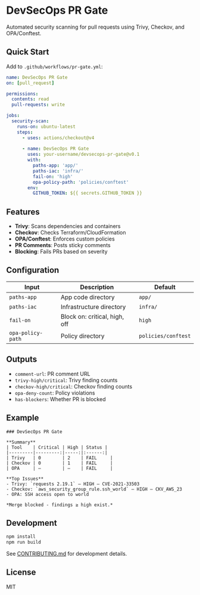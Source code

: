 # DevSecOps PR Gate

Automated security scanning for pull requests using Trivy, Checkov, and OPA/Conftest.

## Quick Start

Add to `.github/workflows/pr-gate.yml`:

```yaml
name: DevSecOps PR Gate
on: [pull_request]

permissions:
  contents: read
  pull-requests: write

jobs:
  security-scan:
    runs-on: ubuntu-latest
    steps:
      - uses: actions/checkout@v4
      
      - name: DevSecOps PR Gate
        uses: your-username/devsecops-pr-gate@v0.1
        with:
          paths-app: 'app/'
          paths-iac: 'infra/'
          fail-on: 'high'
          opa-policy-path: 'policies/conftest'
        env:
          GITHUB_TOKEN: ${{ secrets.GITHUB_TOKEN }}
```

## Features

- **Trivy**: Scans dependencies and containers
- **Checkov**: Checks Terraform/CloudFormation
- **OPA/Conftest**: Enforces custom policies
- **PR Comments**: Posts sticky comments
- **Blocking**: Fails PRs based on severity

## Configuration

| Input | Description | Default |
|-------|-------------|---------|
| `paths-app` | App code directory | `app/` |
| `paths-iac` | Infrastructure directory | `infra/` |
| `fail-on` | Block on: critical, high, off | `high` |
| `opa-policy-path` | Policy directory | `policies/conftest` |

## Outputs

- `comment-url`: PR comment URL
- `trivy-high/critical`: Trivy finding counts
- `checkov-high/critical`: Checkov finding counts
- `opa-deny-count`: Policy violations
- `has-blockers`: Whether PR is blocked

## Example

```
### DevSecOps PR Gate

**Summary**
| Tool    | Critical | High | Status |
|---------|---------:|-----:|:------:|
| Trivy   | 0        | 2    | FAIL     |
| Checkov | 0        | 1    | FAIL     |
| OPA     | –        | –    | FAIL     |

**Top Issues**
- Trivy: `requests 2.19.1` – HIGH – CVE-2021-33503
- Checkov: `aws_security_group_rule.ssh_world` – HIGH – CKV_AWS_23
- OPA: SSH access open to world

*Merge blocked - findings ≥ high exist.*
```

## Development

```bash
npm install
npm run build
```

See [CONTRIBUTING.md](CONTRIBUTING.md) for development details.

## License

MIT 